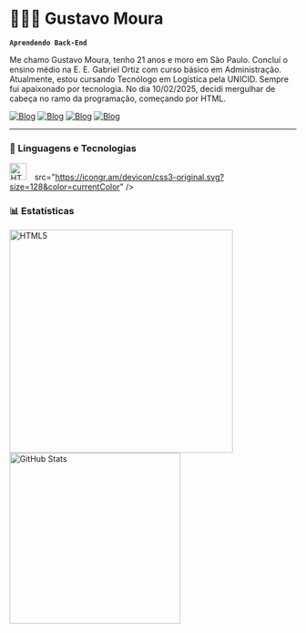 # 👨🏾‍💻 Gustavo Moura

**`Aprendendo Back-End`**

Me chamo Gustavo Moura, tenho 21 anos e moro em São Paulo. Concluí o ensino médio na E. E. Gabriel Ortiz com curso básico em Administração. Atualmente, estou cursando Tecnólogo em Logística pela UNICID. Sempre fui apaixonado por tecnologia. No dia 10/02/2025, decidi mergulhar de cabeça no ramo da programação, começando por HTML.

[![Blog](https://img.shields.io/badge/Instagram-red?style=for-the-badge&logo=instagram&logoColor=white)](https://www.instagram.com/gmoura_djesus/?igsh=c21ueTRjaHlmOWto) [![Blog](https://img.shields.io/badge/LinkedIn-0077B5?style=for-the-badge&logo=linkedin&logoColor=white)](https://www.linkedin.com/in/gustavo-moura-861938222/) [![Blog](https://img.shields.io/badge/WhatsApp-25D366?style=for-the-badge&logo=whatsapp&logoColor=white)](https://wa.me/qr/YVEZDTIVTWLEK1) [![Blog](https://img.shields.io/badge/Gmail-D14836?style=for-the-badge&logo=gmail&logoColor=white)](mailto:gustavomouradejesus@gmai.com)


---

### 🤖 Linguagens e Tecnologias

<img
 aling="left"
 alt="HTML5"
 width="30px"
 style="padding-right: 10px;"
 src="https://icongr.am/devicon/html5-original.svg?size=128&color=currentColor" />
 src="https://icongr.am/devicon/css3-original.svg?size=128&color=currentColor" />
<br>
 ### 📊 Estatísticas 

 <img
 aling="left"
 alt="HTML5"
 width="392px"
 style="padding-right: 50px;"
 src="https://github-readme-stats.vercel.app/api?username=GustavoMouraDeJesus&show_icons=true&theme=tokyonight&include_all_commits&locale=pt-br" />
 <img
 aling="left"
 alt="GitHub Stats"
 width="300px"
 style="padding-right: 50px;"
 src="https://github-readme-stats.vercel.app/api/top-langs/?username=GustavoMouraDeJesus&theme=tokyonight&locale=pt-br&layout=compact&custom_title=Tecnologias&langs_count=5" />

                      
